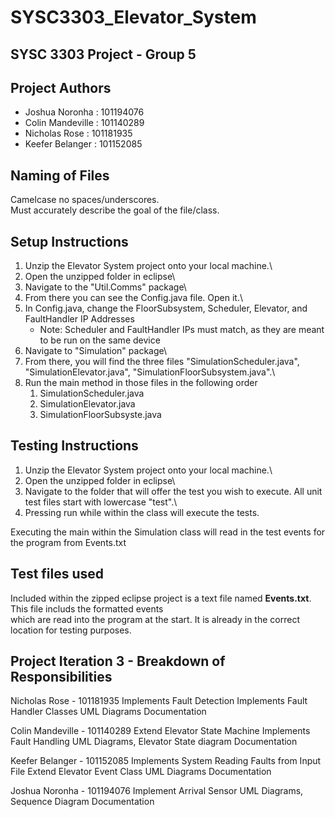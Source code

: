 # SYSC3303_Elevator_System

## SYSC 3303 Project - Group 5

## Project Authors

* Joshua Noronha : 101194076
* Colin Mandeville : 101140289
* Nicholas Rose : 101181935
* Keefer Belanger : 101152085

## Naming of Files
Camelcase no spaces/underscores.\
Must accurately describe the goal of the file/class.

## Setup Instructions
1. Unzip the Elevator System project onto your local machine.\
2. Open the unzipped folder in eclipse\
3. Navigate to the "Util.Comms" package\
4. From there you can see the Config.java file. Open it.\
5. In Config.java, change the FloorSubsystem, Scheduler, Elevator, and FaultHandler IP Addresses
    - Note: Scheduler and FaultHandler IPs must match, as they are meant to be run on the same device
6. Navigate to "Simulation" package\
7. From there, you will find the three files "SimulationScheduler.java", "SimulationElevator.java", "SimulationFloorSubsystem.java".\
8. Run the main method in those files in the following order
    1) SimulationScheduler.java
    2) SimulationElevator.java
    3) SimulationFloorSubsyste.java

## Testing Instructions
1. Unzip the Elevator System project onto your local machine.\
2. Open the unzipped folder in eclipse\
3. Navigate to the folder that will offer the test you wish to execute. All unit test files start with lowercase "test".\
4. Pressing run while within the class will execute the tests.

Executing the main within the Simulation class will read in the test events for the program from Events.txt

## Test files used
Included within the zipped eclipse project is a text file named <b>Events.txt</b>. This file includs the formatted events\
which are read into the program at the start. It is already in the correct location for testing purposes.

## Project Iteration 3 - Breakdown of Responsibilities

Nicholas Rose - 101181935
Implements Fault Detection
Implements Fault Handler Classes
UML Diagrams
Documentation

Colin Mandeville - 101140289
Extend Elevator State Machine
Implements Fault Handling
UML Diagrams, Elevator State diagram
Documentation

Keefer Belanger - 101152085
Implements System Reading Faults from Input File
Extend Elevator Event Class
UML Diagrams
Documentation

Joshua Noronha - 101194076
Implement Arrival Sensor
UML Diagrams, Sequence Diagram
Documentation
